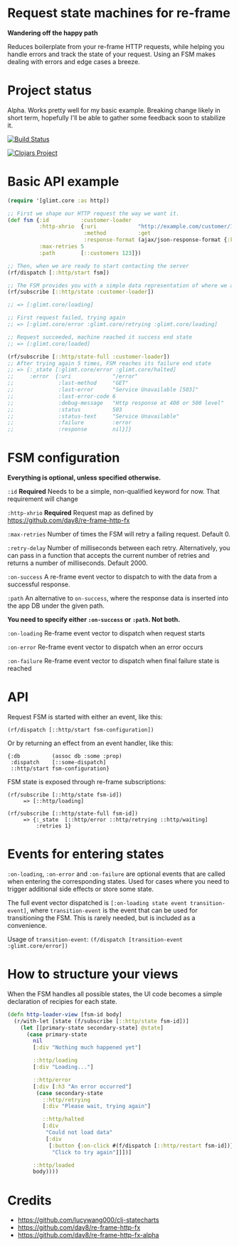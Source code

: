 # Request state machines for re-frame

**Wandering off the happy path**

Reduces boilerplate from your re-frame HTTP requests, while helping you handle errors and track the state of your request. Using an FSM makes dealing with errors and edge cases a breeze.

# Project status
Alpha. Works pretty well for my basic example. Breaking change likely in short term, hopefully I'll be able
to gather some feedback  soon to stabilize it.

[![Build Status](https://travis-ci.org/ingesolvoll/glimt.svg?branch=master)](https://travis-ci.org/ingesolvoll/glimt)

[![Clojars Project](https://img.shields.io/clojars/v/glimt.svg)](https://clojars.org/glimt)

 
# Basic API example

```clojure
(require '[glimt.core :as http])

;; First we shape our HTTP request the way we want it.
(def fsm {:id          :customer-loader
          :http-xhrio  {:uri             "http://example.com/customer/123"
                        :method          :get
                        :response-format (ajax/json-response-format {:keywords? true})}
          :max-retries 5
          :path        [::customers 123]})

;; Then, when we are ready to start contacting the server
(rf/dispatch [::http/start fsm])

;; The FSM provides you with a simple data representation of where we are in the process
(rf/subscribe [::http/state :customer-loader])

;; => [:glimt.core/loading]

;; First request failed, trying again
;; => [:glimt.core/error :glimt.core/retrying :glimt.core/loading]

;; Request succeeded, machine reached it success end state
;; => [:glimt.core/loaded]

(rf/subscribe [::http/state-full :customer-loader])
;; After trying again 5 times, FSM reaches its failure end state
;; => {:_state [:glimt.core/error :glimt.core/halted] 
;;     :error  {:uri             "/error"
;;              :last-method     "GET"
;;              :last-error      "Service Unavailable [503]"
;;              :last-error-code 6
;;              :debug-message   "Http response at 400 or 500 level"
;;              :status          503
;;              :status-text     "Service Unavailable"
;;              :failure         :error
;;              :response        nil}]}
```

# FSM configuration

**Everything is optional, unless specified otherwise.**

`:id` **Required** Needs to be a simple, non-qualified keyword for now. That requirement will change

`:http-xhrio` **Required** Request map as defined by https://github.com/day8/re-frame-http-fx

`:max-retries` Number of times the FSM will retry a failing request. Default 0.

`:retry-delay` Number of milliseconds between each retry. Alternatively, you can pass in a function that accepts the current number of retries and returns a number of milliseconds. Default 2000.

`:on-success` A re-frame event vector to dispatch to with the data from a successful response.

`:path` An alternative to `on-success`, where the response data is inserted into the app DB under the given path.

**You need to specify either `:on-success` or `:path`. Not both.**

`:on-loading` Re-frame event vector to dispatch when request starts

`:on-error` Re-frame event vector to dispatch when an error occurs

`:on-failure` Re-frame event vector to dispatch when final failure state is reached

# API

Request FSM is started with either an event, like this:

`(rf/dispatch [::http/start fsm-configuration])`

Or by returning an effect from an event handler, like this:
```
{:db          (assoc db :some :prop)
 :dispatch    [::some-dispatch]
 ::http/start fsm-configuration}
```

FSM state is exposed through re-frame subscriptions:

```
(rf/subscribe [::http/state fsm-id]) 
     => [::http/loading]
```

```
(rf/subscribe [::http/state-full fsm-id]) 
     => {:_state  [::http/error ::http/retrying ::http/waiting]
         :retries 1}
```

# Events for entering states
`:on-loading`, `:on-error` and `:on-failure` are optional events that are called when entering the corresponding
states. Used for cases where you need to trigger additional side effects or store some state.

The full event vector dispatched is `[:on-loading state event transition-event]`, where `transition-event`
is the event that can be used for transitioning the FSM. This is rarely needed, but is included as a convenience.

Usage of `transition-event`: `(f/dispatch [transition-event :glimt.core/error])`
 
# How to structure your views

When the FSM handles all possible states, the UI code becomes a simple declaration of
recipies for each state.

```clojure
(defn http-loader-view [fsm-id body]
  (r/with-let [state (f/subscribe [::http/state fsm-id])]
    (let [[primary-state secondary-state] @state]
      (case primary-state
        nil
        [:div "Nothing much happened yet"]

        ::http/loading
        [:div "Loading..."]

        ::http/error
        [:div [:h3 "An error occurred"]
         (case secondary-state
           ::http/retrying
           [:div "Please wait, trying again"]

           ::http/halted
           [:div
            "Could not load data"
            [:div
             [:button {:on-click #(f/dispatch [::http/restart fsm-id])}
              "Click to try again"]]])]

        ::http/loaded
        body))))
```

# Credits
- https://github.com/lucywang000/clj-statecharts
- https://github.com/day8/re-frame-http-fx
- https://github.com/day8/re-frame-http-fx-alpha
